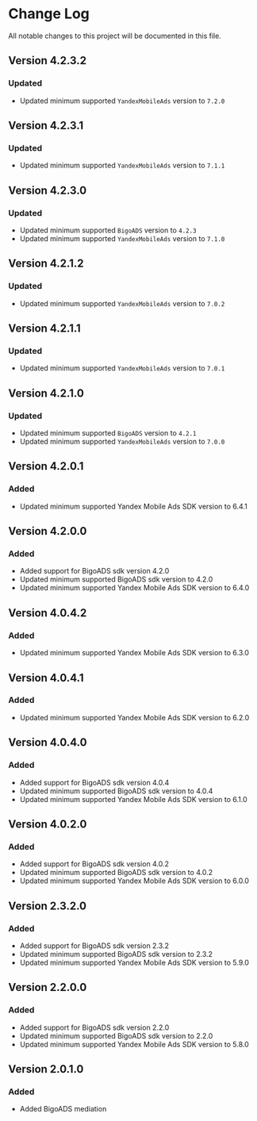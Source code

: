 # Change Log

All notable changes to this project will be documented in this file.

## Version 4.2.3.2

### Updated

- Updated minimum supported `YandexMobileAds` version to `7.2.0`

## Version 4.2.3.1

### Updated

- Updated minimum supported `YandexMobileAds` version to `7.1.1`

## Version 4.2.3.0

### Updated

- Updated minimum supported `BigoADS` version to `4.2.3`
- Updated minimum supported `YandexMobileAds` version to `7.1.0`

## Version 4.2.1.2

### Updated

- Updated minimum supported `YandexMobileAds` version to `7.0.2`

## Version 4.2.1.1

### Updated

- Updated minimum supported `YandexMobileAds` version to `7.0.1`

## Version 4.2.1.0

### Updated

- Updated minimum supported `BigoADS` version to `4.2.1`
- Updated minimum supported `YandexMobileAds` version to `7.0.0`

## Version 4.2.0.1

### Added

- Updated minimum supported Yandex Mobile Ads SDK version to 6.4.1

## Version 4.2.0.0

### Added

- Added support for BigoADS sdk version 4.2.0
- Updated minimum supported BigoADS sdk version to 4.2.0
- Updated minimum supported Yandex Mobile Ads SDK version to 6.4.0

## Version 4.0.4.2

### Added

- Updated minimum supported Yandex Mobile Ads SDK version to 6.3.0

## Version 4.0.4.1

### Added

- Updated minimum supported Yandex Mobile Ads SDK version to 6.2.0

## Version 4.0.4.0

### Added

- Added support for BigoADS sdk version 4.0.4
- Updated minimum supported BigoADS sdk version to 4.0.4
- Updated minimum supported Yandex Mobile Ads SDK version to 6.1.0

## Version 4.0.2.0

### Added

- Added support for BigoADS sdk version 4.0.2
- Updated minimum supported BigoADS sdk version to 4.0.2
- Updated minimum supported Yandex Mobile Ads SDK version to 6.0.0

## Version 2.3.2.0

### Added

- Added support for BigoADS sdk version 2.3.2
- Updated minimum supported BigoADS sdk version to 2.3.2
- Updated minimum supported Yandex Mobile Ads SDK version to 5.9.0

## Version 2.2.0.0

### Added

- Added support for BigoADS sdk version 2.2.0
- Updated minimum supported BigoADS sdk version to 2.2.0
- Updated minimum supported Yandex Mobile Ads SDK version to 5.8.0

## Version 2.0.1.0

### Added

- Added BigoADS mediation

